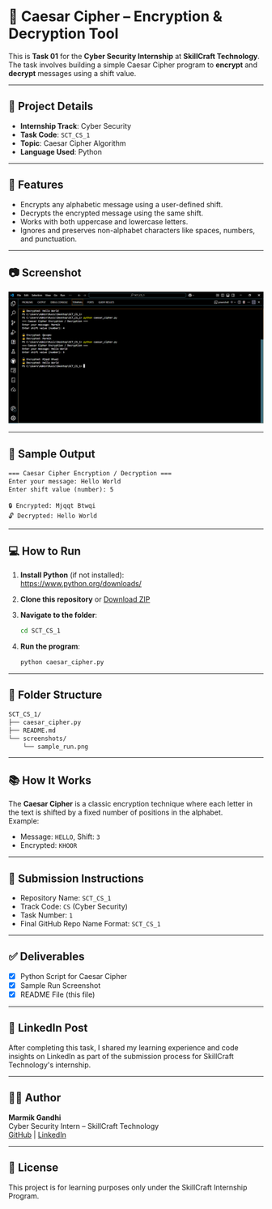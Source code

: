 # 🔐 Caesar Cipher – Encryption & Decryption Tool

This is **Task 01** for the **Cyber Security Internship** at **SkillCraft Technology**.  
The task involves building a simple Caesar Cipher program to **encrypt** and **decrypt** messages using a shift value.

---

## 📌 Project Details

- **Internship Track**: Cyber Security
- **Task Code**: `SCT_CS_1`
- **Topic**: Caesar Cipher Algorithm
- **Language Used**: Python

---

## 🚀 Features

- Encrypts any alphabetic message using a user-defined shift.
- Decrypts the encrypted message using the same shift.
- Works with both uppercase and lowercase letters.
- Ignores and preserves non-alphabet characters like spaces, numbers, and punctuation.

---

## 📷 Screenshot

![Sample Output](Screenshots/sample_run.png)

---

## 🧪 Sample Output

```plaintext
=== Caesar Cipher Encryption / Decryption ===
Enter your message: Hello World
Enter shift value (number): 5

🔒 Encrypted: Mjqqt Btwqi
🔓 Decrypted: Hello World
```

---

## 💻 How to Run

1. **Install Python** (if not installed):  
   https://www.python.org/downloads/

2. **Clone this repository** or [Download ZIP](https://github.com/MarmikGandhi/SCT_CS_1)

3. **Navigate to the folder**:
   ```bash
   cd SCT_CS_1
   ```

4. **Run the program**:
   ```bash
   python caesar_cipher.py
   ```

---

## 📁 Folder Structure

```
SCT_CS_1/
├── caesar_cipher.py
├── README.md
└── screenshots/
    └── sample_run.png
```

---

## 📚 How It Works

The **Caesar Cipher** is a classic encryption technique where each letter in the text is shifted by a fixed number of positions in the alphabet.  
Example:  
- Message: `HELLO`, Shift: `3`  
- Encrypted: `KHOOR`

---

## 🔗 Submission Instructions

- Repository Name: `SCT_CS_1`
- Track Code: `CS` (Cyber Security)
- Task Number: `1`
- Final GitHub Repo Name Format: `SCT_CS_1`

---

## ✅ Deliverables

- [x] Python Script for Caesar Cipher
- [x] Sample Run Screenshot
- [x] README File (this file)

---

## 📢 LinkedIn Post

After completing this task, I shared my learning experience and code insights on LinkedIn as part of the submission process for SkillCraft Technology's internship.

---

## 👨‍💻 Author

**Marmik Gandhi**  
Cyber Security Intern – SkillCraft Technology  
[GitHub](https://github.com/MarmikGandhi) | [LinkedIn](https://www.linkedin.com/in/marmik-gandhi/)

---

## 🏁 License

This project is for learning purposes only under the SkillCraft Internship Program.
